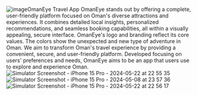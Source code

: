 ![image](https://github.com/MsharyB/OmanEye/assets/168780504/d7e1a65b-dfec-43a0-b43d-25bd07a31f10)OmanEye Travel App
OmanEye stands out by offering a complete, user-friendly platform focused on Oman's diverse attractions and experiences. It combines detailed local insights, personalized recommendations, and seamless booking capabilities, all within a visually appealing, secure interface. OmanEye's logo and branding reflect its core values. The colors show the unexpected and new type of adventure in Oman. We aim to transform Oman's travel experience by providing a convenient, secure, and user-friendly platform. Developed focusing on users' preferences and needs, OmanEye aims to be an app that users use to explore and experience Oman.
![Simulator Screenshot - iPhone 15 Pro - 2024-05-22 at 22 55 35](https://github.com/MsharyB/OmanEye/assets/168780504/67255ca9-87d7-4d82-8a4c-c0dc661fffa5)
![Simulator Screenshot - iPhone 15 Pro - 2024-05-08 at 23 57 36](https://github.com/MsharyB/OmanEye/assets/168780504/ced9b1ff-7b7f-4463-bd89-12a4dc5fa188)
![Simulator Screenshot - iPhone 15 Pro - 2024-05-22 at 22 56 17](https://github.com/MsharyB/OmanEye/assets/168780504/4b84779f-f1fe-486b-af8a-9df3cc4dceab)
